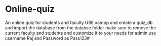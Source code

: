 # Online-quiz
An online quiz for students and faculty
USE xampp and create a quiz_db and import the database from the databse folder
make sure to remove the current faculty and students and customize it to your needs
for admin use username Raj and Password as Pass123#
